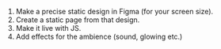 1. Make a precise static design in Figma (for your screen size).
2. Create a static page from that design.
3. Make it live with JS.
4. Add effects for the ambience (sound, glowing etc.)
